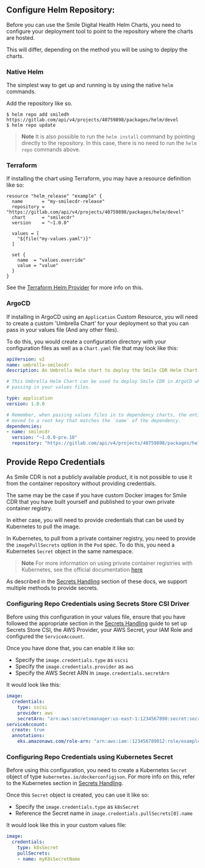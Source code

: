 ## Configure Helm Repository:

Before you can use the Smile Digital Health Helm Charts, you need to configure your
deployment tool to point to the repository where the charts are hosted.

This will differ, depending on the method you will be using to deplpy the charts.

### Native Helm
The simplest way to get up and running is by using the native `helm` commands.

Add the repository like so.

```shell
$ helm repo add smiledh https://gitlab.com/api/v4/projects/40759898/packages/helm/devel
$ helm repo update
```

> **Note** It is also possible to run the `helm install` command by pointing directly to the repository.
In this case, there is no need to run the `helm repo` commands above.

### Terraform
If installing the chart using Terraform, you may have a resource definition like so:

```
resource "helm_release" "example" {
  name       = "my-smilecdr-release"
  repository = "https://gitlab.com/api/v4/projects/40759898/packages/helm/devel"
  chart      = "smilecdr"
  version    = "~1.0.0"

  values = [
    "${file("my-values.yaml")}"
  ]

  set {
    name  = "values.override"
    value = "value"
  }
}
```

See the [Terraform Helm Provider](https://registry.terraform.io/providers/hashicorp/helm/latest/docs/resources/release) for more info on this.

### ArgoCD
If installing in ArgoCD using an `Application` Custom Resource, you will need to create a custom 'Umbrella Chart' for your deployment so that you can pass in your values file (And any other files).

To do this, you would create a configuration directory with your configuration files as well as a `Chart.yaml` file that may look like this:

```yaml
apiVersion: v2
name: umbrella-smilecdr
description: An Umbrella Helm chart to deploy the Smile CDR Helm Chart

# This Umbrella Helm Chart can be used to deploy Smile CDR in ArgoCD while
# passing in your values files.

type: application
version: 1.0.0

# Remember, when passing values files in to dependency charts, the entire yaml map needs to be
# moved to a root key that matches the `name` of the dependency.
dependencies:
- name: smilecdr
  version: "~1.0.0-pre.10"
  repository: "https://gitlab.com/api/v4/projects/40759898/packages/helm/devel"
```

## Provide Repo Credentials
As Smile CDR is not a publicly available product, it is not possible to use it from the container repository without providing credentials.

The same may be the case if you have custom Docker images for Smile CDR that you have built yourself and published to your own private container registry.

In either case, you will need to provide credentials that can be used by Kubernetes to pull the image.

In Kubernetes, to pull from a private container registry, you need to provide
the `imagePullSecrets` option in the `Pod` spec. To do this, you need a Kubernetes
`Secret` object in the same namespace.

>**Note** For more information on using private container registries with
Kubernetes, see the official documentation [here](https://kubernetes.io/docs/tasks/configure-pod-container/pull-image-private-registry/)

As described in the [Secrets Handling](secrets.md) section of these docs, we support multiple methods to provide secrets.

### Configuring Repo Credentials using Secrets Store CSI Driver
Before using this configuration in your values file, ensure that you have followed the appropriate section in the [Secrets Handling](secrets.md#secrets-store-csi-driver) guide to set up Secrets Store CSI, the AWS Provider, your AWS Secret, your IAM Role and configured the `ServiceAccount`.

Once you have done that, you can enable it like so:

* Specify the `image.credentials.type` as `sscsi`
* Specify the `image.credentials.provider` as `aws`
* Specify the AWS Secret ARN in `image.credentials.secretArn`

It would look like this:
```yaml
image:
  credentials:
    type: sscsi
    provider: aws
    secretArn: "arn:aws:secretsmanager:us-east-1:1234567890:secret:secretname"
serviceAccount:
  create: true
  annotations:
    eks.amazonaws.com/role-arn: "arn:aws:iam::123456789012:role/example-role-name"
```

### Configuring Repo Credentials using Kubernetes Secret
Before using this configuration, you need to create a Kubernetes `Secret` object of type `kubernetes.io/dockerconfigjson`. For more info on this, refer to the Kubernetes section in [Secrets Handling](secrets.md#kubernetes-secret).

Once this `Secret` object is created, you can use it like so:

* Specify the `image.credentials.type` as `k8sSecret`
* Reference the Secret name in `image.credentials.pullSecrets[0].name`

It would look like this in your custom values file:
```yaml
image:
  credentials:
    type: k8sSecret
    pullSecrets:
    - name: myK8sSecretName
```
